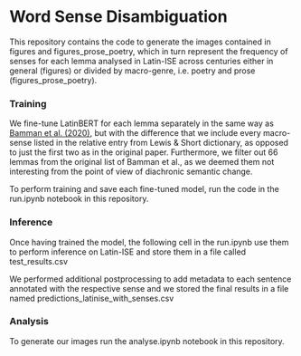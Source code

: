 # Word Sense Disambiguation

This repository contains the code to generate the images contained in figures and figures_prose_poetry, which in turn represent the frequency of senses for each lemma analysed in Latin-ISE across centuries either in general (figures) or divided by macro-genre, i.e. poetry and prose (figures_prose_poetry).

### Training

We fine-tune LatinBERT for each lemma separately in the same way as [Bamman et al. (2020)](https://arxiv.org/abs/2009.10053), but with the difference that we include every macro-sense listed in the relative entry from Lewis & Short dictionary, as opposed to just the first two as in the original paper. Furthermore, we filter out 66 lemmas from the original list of Bamman et al., as we deemed them not interesting from the point of view of diachronic semantic change.

To perform training and save each fine-tuned model, run the code in the run.ipynb notebook in this repository.

### Inference

Once having trained the model, the following cell in the run.ipynb use them to perform inference on Latin-ISE and store them in a file called test_results.csv

We performed additional postprocessing to add metadata to each sentence annotated with the respective sense and we stored the final results in a file named predictions_latinise_with_senses.csv 

### Analysis

To generate our images run the analyse.ipynb notebook in this repository.

